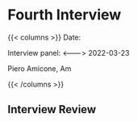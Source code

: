 # Fourth Interview

{{< columns >}} <!-- begin columns block -->
Date:

Interview panel:
<---> <!-- magic separator, between columns -->
2022-03-23

Piero Amicone, Am

{{< /columns >}}





## Interview Review



